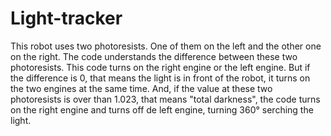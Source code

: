 # Light-tracker
This robot uses two photoresists. 
One of them on the left and the other one on the right. 
The code understands the difference between these two photoresists. This code turns on the right engine or the left engine.
But if the difference is 0, that means the light is in front of the robot, it turns on the two engines at the same time.
And, if the value at these two photoresists is over than 1.023, that means "total darkness", the code turns on the right engine and turns off de left engine, turning 360° serching the light.
